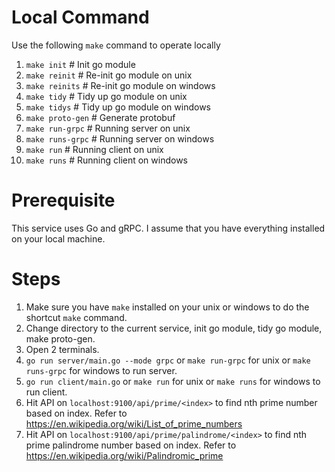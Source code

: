 # Local Command
Use the following `make` command to operate locally
1. `make init`           # Init go module
2. `make reinit`         # Re-init go module on unix
3. `make reinits`        # Re-init go module on windows
4. `make tidy`           # Tidy up go module on unix
5. `make tidys`          # Tidy up go module on windows
6. `make proto-gen`      # Generate protobuf
7. `make run-grpc`       # Running server on unix
8. `make runs-grpc`      # Running server on windows
9. `make run`            # Running client on unix
10. `make runs`          # Running client on windows

# Prerequisite
This service uses Go and gRPC. I assume that you have everything installed on your local machine.

# Steps
1. Make sure you have `make` installed on your unix or windows to do the shortcut `make` command.
2. Change directory to the current service, init go module, tidy go module, make proto-gen.
3. Open 2 terminals.
4. `go run server/main.go --mode grpc` or `make run-grpc` for unix or `make runs-grpc` for windows to run server.
5. `go run client/main.go` or `make run` for unix or `make runs` for windows to run client.
6. Hit API on `localhost:9100/api/prime/<index>` to find nth prime number based on index.
Refer to https://en.wikipedia.org/wiki/List_of_prime_numbers
7. Hit API on `localhost:9100/api/prime/palindrome/<index>` to find nth prime palindrome number based on index.
Refer to https://en.wikipedia.org/wiki/Palindromic_prime
